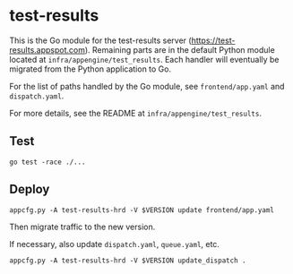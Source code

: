 # test-results

This is the Go module for the test-results server (https://test-results.appspot.com).
Remaining parts are in the default Python module located at `infra/appengine/test_results`.
Each handler will eventually be migrated from the Python application to Go.

For the list of paths handled by the Go module, see
`frontend/app.yaml` and `dispatch.yaml`.

For more details, see the README at `infra/appengine/test_results`.

## Test

```
go test -race ./...
```

## Deploy

```
appcfg.py -A test-results-hrd -V $VERSION update frontend/app.yaml
```

Then migrate traffic to the new version.

If necessary, also update `dispatch.yaml`, `queue.yaml`, etc.

```
appcfg.py -A test-results-hrd -V $VERSION update_dispatch .
```
